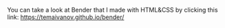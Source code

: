 You can take a look at Bender that I made with HTML&CSS by clicking this link:
https://temaivanov.github.io/bender/